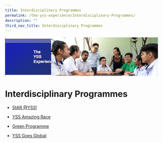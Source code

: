```yaml
---
title: Interdisciplinary Programmes
permalink: /the-yss-experience/Interdisciplinary-Programmes/
description: ""
third_nav_title: Interdisciplinary Programmes
---
```

![](/images/yssexp.png)

**Interdisciplinary Programmes**
================================
*   [StAR @YSS!](https://yishunsec-moe-edu-sg-admin.cwp.sg/the-yss-experience/interdisciplinary-programmes/star-at-yss)

  

 *   [YSS Amazing Race](https://yishunsec-moe-edu-sg-admin.cwp.sg/the-yss-experience/interdisciplinary-programmes/yss-amazing-race)

  

*   [Green Programme](https://yishunsec-moe-edu-sg-admin.cwp.sg/the-yss-experience/interdisciplinary-programmes/green-programme)

  

*   [YSS Goes Global](https://yishunsec-moe-edu-sg-admin.cwp.sg/the-yss-experience/interdisciplinary-programmes/yss-goes-global)
